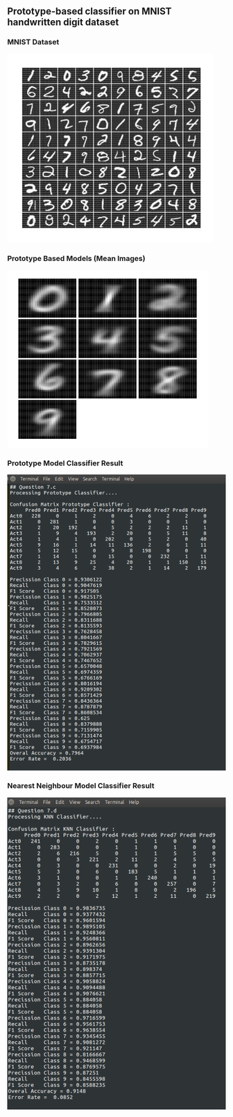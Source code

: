 ## Prototype-based classifier on MNIST handwritten digit dataset	

### MNIST Dataset
![image](report/mnist-dataset.png)

### Prototype Based Models (Mean Images)
![image](report/prototype-based-models-means.png)

### Prototype Model Classifier Result
![image](report/prototype-based-classifier-result.png)

### Nearest Neighbour Model Classifier Result
![image](report/nearest-neighboor-model-classifier-result.png)